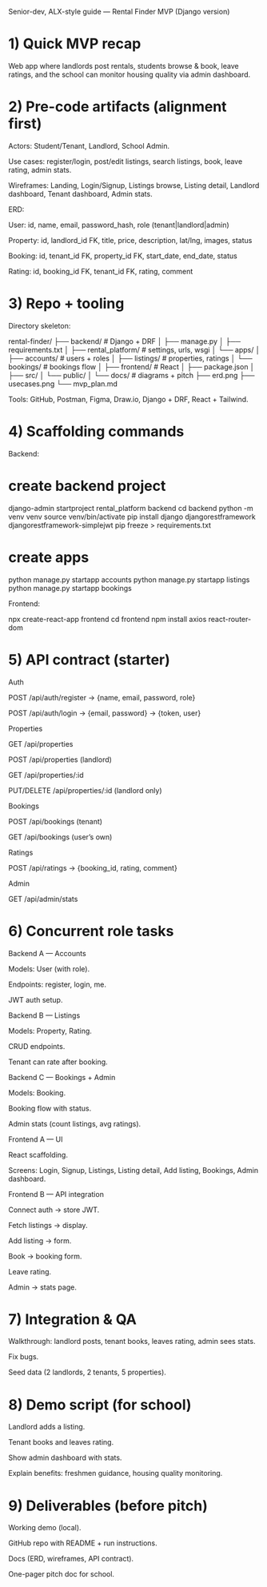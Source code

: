 Senior-dev, ALX-style guide — Rental Finder MVP (Django version)
# 1) Quick MVP recap

Web app where landlords post rentals, students browse & book, leave ratings, and the school can monitor housing quality via admin dashboard.

# 2) Pre-code artifacts (alignment first)

Actors: Student/Tenant, Landlord, School Admin.

Use cases: register/login, post/edit listings, search listings, book, leave rating, admin stats.

Wireframes: Landing, Login/Signup, Listings browse, Listing detail, Landlord dashboard, Tenant dashboard, Admin stats.

ERD:

User: id, name, email, password_hash, role (tenant|landlord|admin)

Property: id, landlord_id FK, title, price, description, lat/lng, images, status

Booking: id, tenant_id FK, property_id FK, start_date, end_date, status

Rating: id, booking_id FK, tenant_id FK, rating, comment

# 3) Repo + tooling

Directory skeleton:

rental-finder/
├── backend/              # Django + DRF
│   ├── manage.py
│   ├── requirements.txt
│   ├── rental_platform/  # settings, urls, wsgi
│   └── apps/
│       ├── accounts/     # users + roles
│       ├── listings/     # properties, ratings
│       └── bookings/     # bookings flow
│
├── frontend/             # React
│   ├── package.json
│   ├── src/
│   └── public/
│
└── docs/                 # diagrams + pitch
    ├── erd.png
    ├── usecases.png
    └── mvp_plan.md


Tools: GitHub, Postman, Figma, Draw.io, Django + DRF, React + Tailwind.

# 4) Scaffolding commands

Backend:

# create backend project
django-admin startproject rental_platform backend
cd backend
python -m venv venv
source venv/bin/activate
pip install django djangorestframework djangorestframework-simplejwt
pip freeze > requirements.txt

# create apps
python manage.py startapp accounts
python manage.py startapp listings
python manage.py startapp bookings


Frontend:

npx create-react-app frontend
cd frontend
npm install axios react-router-dom

# 5) API contract (starter)

Auth

POST /api/auth/register → {name, email, password, role}

POST /api/auth/login → {email, password} → {token, user}

Properties

GET /api/properties

POST /api/properties (landlord)

GET /api/properties/:id

PUT/DELETE /api/properties/:id (landlord only)

Bookings

POST /api/bookings (tenant)

GET /api/bookings (user’s own)

Ratings

POST /api/ratings → {booking_id, rating, comment}

Admin

GET /api/admin/stats

# 6) Concurrent role tasks
Backend A — Accounts

Models: User (with role).

Endpoints: register, login, me.

JWT auth setup.

Backend B — Listings

Models: Property, Rating.

CRUD endpoints.

Tenant can rate after booking.

Backend C — Bookings + Admin

Models: Booking.

Booking flow with status.

Admin stats (count listings, avg ratings).

Frontend A — UI

React scaffolding.

Screens: Login, Signup, Listings, Listing detail, Add listing, Bookings, Admin dashboard.

Frontend B — API integration

Connect auth → store JWT.

Fetch listings → display.

Add listing → form.

Book → booking form.

Leave rating.

Admin → stats page.

# 7) Integration & QA

Walkthrough: landlord posts, tenant books, leaves rating, admin sees stats.

Fix bugs.

Seed data (2 landlords, 2 tenants, 5 properties).

# 8) Demo script (for school)

Landlord adds a listing.

Tenant books and leaves rating.

Show admin dashboard with stats.

Explain benefits: freshmen guidance, housing quality monitoring.

# 9) Deliverables (before pitch)

Working demo (local).

GitHub repo with README + run instructions.

Docs (ERD, wireframes, API contract).

One-pager pitch doc for school.